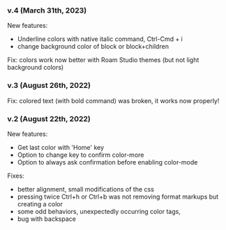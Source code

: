 ### v.4 (March 31th, 2023)
New features:
 - Underline colors with native italic command, Ctrl-Cmd + i
 - change background color of block or block+children
 
 Fix: colors work now better with Roam Studio themes (but not light background colors)

### v.3 (August 26th, 2022)
 Fix: colored text (with bold command) was broken, it works now properly!

### v.2 (August 22th, 2022)

New features:
  - Get last color with 'Home' key
  - Option to change key to confirm color-more
  - Option to always ask confirmation before enabling color-mode

Fixes:
  - better alignment, small modifications of the css
  - pressing twice Ctrl+h or Ctrl+b was not removing format markups but creating a color
  - some odd behaviors, unexpectedly occurring color tags,
  - bug with backspace
